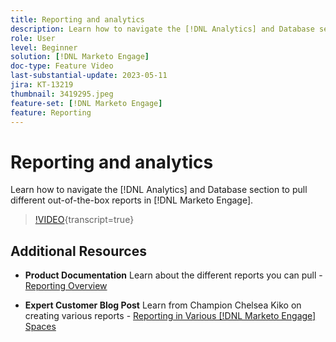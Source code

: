 ```yaml
---
title: Reporting and analytics
description: Learn how to navigate the [!DNL Analytics] and Database section to pull different out-of-the-box reports in [!DNL Marketo Engage].
role: User
level: Beginner
solution: [!DNL Marketo Engage]
doc-type: Feature Video
last-substantial-update: 2023-05-11
jira: KT-13219
thumbnail: 3419295.jpeg
feature-set: [!DNL Marketo Engage]
feature: Reporting
---
```

# Reporting and analytics

Learn how to navigate the [!DNL Analytics] and Database section to pull different out-of-the-box reports in [!DNL Marketo Engage].

>[!VIDEO](https://video.tv.adobe.com/v/3419295/?learn=on){transcript=true}

## Additional Resources

* **Product Documentation**
    Learn about the different reports you can pull - [Reporting Overview](https://experienceleague.adobe.com/docs/marketo/using/product-docs/reporting/reporting-overview.html?lang=en&sdid=M7K4SLTS&mv=email&mv2=instreml)

* **Expert Customer Blog Post** 
    Learn from Champion Chelsea Kiko on creating various reports - [Reporting in Various [!DNL Marketo Engage] Spaces](https://nation.marketo.com/t5/product-blogs/how-marketo-champion-chelsea-kiko-reports-in-various-marketo/ba-p/242627)